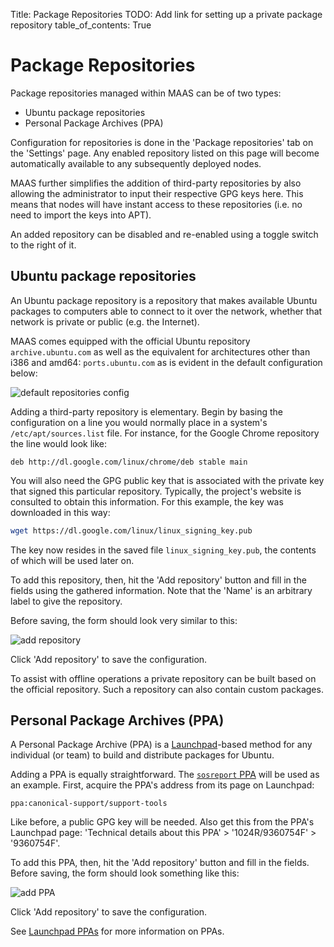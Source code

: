 Title: Package Repositories
TODO:  Add link for setting up a private package repository
table_of_contents: True


# Package Repositories

Package repositories managed within MAAS can be of two types:

- Ubuntu package repositories
- Personal Package Archives (PPA)

Configuration for repositories is done in the 'Package repositories' tab on the
'Settings' page. Any enabled repository listed on this page will become
automatically available to any subsequently deployed nodes.

MAAS further simplifies the addition of third-party repositories by also
allowing the administrator to input their respective GPG keys here. This means
that nodes will have instant access to these repositories (i.e. no need to
import the keys into APT).

An added repository can be disabled and re-enabled using a toggle switch to the
right of it.


## Ubuntu package repositories

An Ubuntu package repository is a repository that makes available Ubuntu
packages to computers able to connect to it over the network, whether that
network is private or public (e.g. the Internet).

MAAS comes equipped with the official Ubuntu repository `archive.ubuntu.com` as
well as the equivalent for architectures other than i386 and amd64:
`ports.ubuntu.com` as is evident in the default configuration below:

![default repositories config][img__default-repo-config]

Adding a third-party repository is elementary. Begin by basing the
configuration on a line you would normally place in a system's
`/etc/apt/sources.list` file. For instance, for the Google Chrome repository
the line would look like:

`deb http://dl.google.com/linux/chrome/deb stable main`

You will also need the GPG public key that is associated with the private key
that signed this particular repository. Typically, the project's website is
consulted to obtain this information. For this example, the key was downloaded
in this way:

```bash
wget https://dl.google.com/linux/linux_signing_key.pub
```

The key now resides in the saved file `linux_signing_key.pub`, the contents of
which will be used later on.

To add this repository, then, hit the 'Add repository' button and fill in the
fields using the gathered information. Note that the 'Name' is an arbitrary
label to give the repository.

Before saving, the form should look very similar to this:

![add repository][img__add-repo]

Click 'Add repository' to save the configuration.

To assist with offline operations a private repository can be built based on the
official repository. Such a repository can also contain custom packages.


## Personal Package Archives (PPA)

A Personal Package Archive (PPA) is a [Launchpad][launchpad]-based method for
any individual (or team) to build and distribute packages for Ubuntu.

Adding a PPA is equally straightforward. The [`sosreport` PPA][sosreport-ppa]
will be used as an example. First, acquire the PPA's address from its page on
Launchpad:

`ppa:canonical-support/support-tools`

Like before, a public GPG key will be needed. Also get this from the PPA's
Launchpad page: 'Technical details about this PPA' > '1024R/9360754F' >
'9360754F'.

To add this PPA, then, hit the 'Add repository' button and fill in the
fields. Before saving, the form should look something like this:

![add PPA][img__add-ppa]

Click 'Add repository' to save the configuration.

See [Launchpad PPAs][launchpad-ppa-help] for more information on PPAs.


<!-- LINKS -->

[launchpad]: https://launchpad.net
[sosreport-ppa]: https://launchpad.net/~canonical-support/+archive/ubuntu/support-tools
[launchpad-ppa-help]: https://help.launchpad.net/Packaging/PPA

[img__default-repo-config]: https://assets.ubuntu.com/v1/77b93794-manage-repositories__2.4_default-repo-config.png
[img__add-repo]: https://assets.ubuntu.com/v1/1aa1c512-manage-repositories__2.4_add-repo.png
[img__add-ppa]: https://assets.ubuntu.com/v1/a0962e17-manage-repositories__2.4_add-ppa.png
